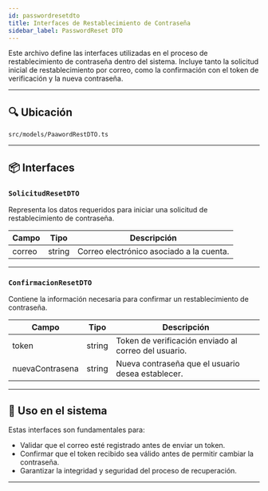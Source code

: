 ```yaml
---
id: passwordresetdto
title: Interfaces de Restablecimiento de Contraseña
sidebar_label: PasswordReset DTO
---
```


Este archivo define las interfaces utilizadas en el proceso de restablecimiento de contraseña dentro del sistema. Incluye tanto la solicitud inicial de restablecimiento por correo, como la confirmación con el token de verificación y la nueva contraseña.

---

## 🔍  Ubicación

`src/models/PaawordRestDTO.ts`

---

## 📦 Interfaces

### `SolicitudResetDTO`

Representa los datos requeridos para iniciar una solicitud de restablecimiento de contraseña.

| Campo   | Tipo    | Descripción                                      |
|---------|---------|--------------------------------------------------|
| correo  | string  | Correo electrónico asociado a la cuenta.         |

---

### `ConfirmacionResetDTO`

Contiene la información necesaria para confirmar un restablecimiento de contraseña.

| Campo           | Tipo    | Descripción                                              |
|------------------|---------|----------------------------------------------------------|
| token            | string  | Token de verificación enviado al correo del usuario.     |
| nuevaContrasena  | string  | Nueva contraseña que el usuario desea establecer.        |

---

## 🔐 Uso en el sistema

Estas interfaces son fundamentales para:

- Validar que el correo esté registrado antes de enviar un token.
- Confirmar que el token recibido sea válido antes de permitir cambiar la contraseña.
- Garantizar la integridad y seguridad del proceso de recuperación.

---
